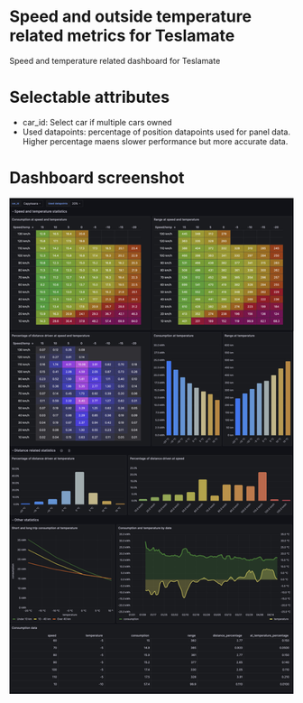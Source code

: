 # Speed and outside temperature related metrics for Teslamate
Speed and temperature related dashboard for Teslamate

# Selectable attributes

 - car_id: Select car if multiple cars owned
 - Used datapoints: percentage of position datapoints used for panel data. Higher percentage maens slower performance but more accurate data.

# Dashboard screenshot

![Speed, temperature, consumption](https://github.com/tero-jarvinen/teslamate-speed-temperature/blob/main/images/speed-temperature-consumption.jpg?raw=true)

